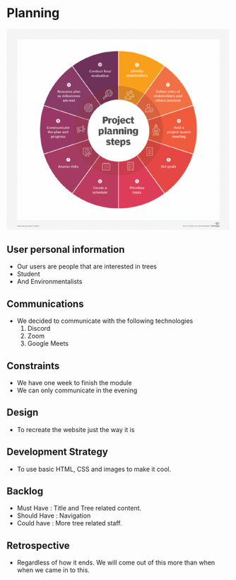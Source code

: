 # Planning

![planning](/assets/planning.png)

## User personal information

- Our users are people that are interested in trees
- Student
- And Environmentalists

## Communications

- We decided to communicate with the following technologies
  1. Discord
  2. Zoom
  3. Google Meets

## Constraints

- We have one week to finish the module
- We can only communicate in the evening

## Design

- To recreate the website just the way it is

## Development Strategy

- To use basic HTML, CSS and images to make it cool.

## Backlog

- Must Have : Title and Tree related content.
- Should Have : Navigation
- Could have : More tree related staff.

## Retrospective

- Regardless of how it ends. We will come out of this more than when when we
  came in to this.
